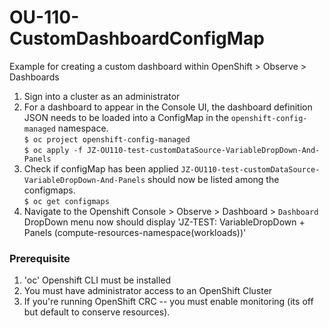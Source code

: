 # OU-110-CustomDashboardConfigMap
Example for creating a custom dashboard within OpenShift > Observe > Dashboards

 1. Sign into a cluster as an administrator </br>
 2. For a dashboard to appear in the Console UI, the dashboard definition JSON needs to be loaded into a ConfigMap in the `openshift-config-managed` namespace. </br>
  `$ oc project openshift-config-managed` </br>
  `$ oc apply -f JZ-OU110-test-customDataSource-VariableDropDown-And-Panels` </br>
 3. Check if configMap has been applied `JZ-OU110-test-customDataSource-VariableDropDown-And-Panels` should now be listed among the configmaps. </br>
  `$ oc get configmaps` </br>
 4. Navigate to the Openshift Console > Observe > Dashboard > `Dashboard` DropDown menu now should display 'JZ-TEST: VariableDropDown + Panels (compute-resources-namespace(workloads))'

### Prerequisite 
1. 'oc' Openshift CLI must be installed 
2. You must have administrator access to an OpenShift Cluster 
3. If you're running OpenShift CRC -- you must enable monitoring (its off but default to conserve resources). 
